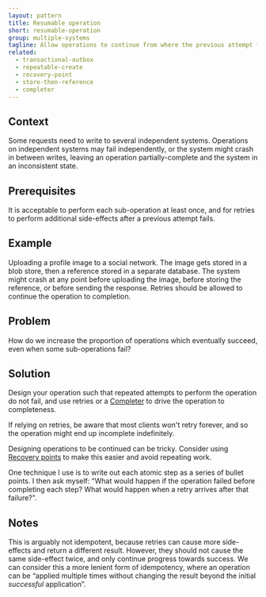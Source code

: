 ```yaml
---
layout: pattern
title: Resumable operation
short: resumable-operation
group: multiple-systems
tagline: Allow operations to continue from where the previous attempt failed
related:
  - transactional-outbox
  - repeatable-create
  - recovery-point
  - store-then-reference
  - completer
---
```


## Context

Some requests need to write to several independent systems. Operations on independent systems may fail independently, or the system might crash in between writes, leaving an operation partially-complete and the system in an inconsistent state.

## Prerequisites

It is acceptable to perform each sub-operation at least once, and for retries to perform additional side-effects after a previous attempt fails.

## Example

Uploading a profile image to a social network. The image gets stored in a blob store, then a reference stored in a separate database. The system might crash at any point before uploading the image, before storing the reference, or before sending the response. Retries should be allowed to continue the operation to completion.

## Problem

How do we increase the proportion of operations which eventually succeed, even when some sub-operations fail?

## Solution

Design your operation such that repeated attempts to perform the operation do not fail, and use retries or a [Completer](../completer) to drive the operation to completeness.

If relying on retries, be aware that most clients won't retry forever, and so the operation might end up incomplete indefinitely.

Designing operations to be continued can be tricky. Consider using [Recovery points](../recovery-point) to make this easier and avoid repeating work.

One technique I use is to write out each atomic step as a series of bullet points. I then ask myself: "What would happen if the operation failed before completing each step? What would happen when a retry arrives after that failure?".

## Notes

This is arguably not idempotent, because retries can cause more side-effects and return a different result. However, they should not cause the same side-effect twice, and only continue progress towards success. We can consider this a more lenient form of idempotency, where an operation can be “applied multiple times without changing the result beyond the initial *successful* application”.
